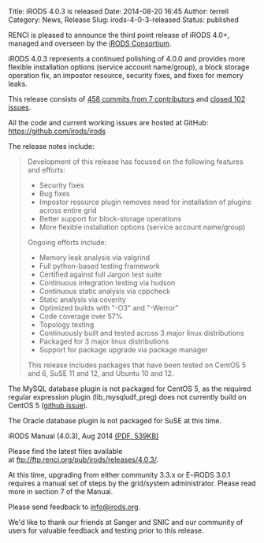 Title: iRODS 4.0.3 is released
Date: 2014-08-20 16:45
Author: terrell
Category: News, Release
Slug: irods-4-0-3-released
Status: published

RENCI is pleased to announce the third point release of iRODS 4.0+,
managed and overseen by the [iRODS
Consortium](http://irods-consortium.org/).

iRODS 4.0.3 represents a continued polishing of 4.0.0 and provides more
flexible installation options (service account name/group), a block
storage operation fix, an impostor resource, security fixes, and fixes
for memory leaks.

This release consists of [458 commits from 7
contributors](https://github.com/irods/irods/compare/4.0.2...4.0.3) and
[closed 102
issues](https://github.com/irods/irods/issues?q=milestone%3A4.0.3+is%3Aclosed).

All the code and current working issues are hosted at GitHub:
<https://github.com/irods/irods>

The release notes include:

> Development of this release has focused on the following features and
> efforts:
>
> -   Security fixes
> -   Bug fixes
> -   Impostor resource plugin removes need for installation of plugins
>     across entire grid
> -   Better support for block-storage operations
> -   More flexible installation options (service account name/group)
>
> Ongoing efforts include:
>
> -   Memory leak analysis via valgrind
> -   Full python-based testing framework
> -   Certified against full Jargon test suite
> -   Continuous integration testing via hudson
> -   Continuous static analysis via cppcheck
> -   Static analysis via coverity
> -   Optimized builds with "-O3" and "-Werror"
> -   Code coverage over 57%
> -   Topology testing
> -   Continuously built and tested across 3 major linux distributions
> -   Packaged for 3 major linux distributions
> -   Support for package upgrade via package manager
>
> This release includes packages that have been tested on CentOS 5 and
> 6, SuSE 11 and 12, and Ubuntu 10 and 12.

The MySQL database plugin is not packaged for CentOS 5, as the required
regular expression plugin (lib\_mysqludf\_preg) does not currently build
on CentOS 5 ([github
issue](https://github.com/mysqludf/lib_mysqludf_preg/issues/13)).

The Oracle database plugin is not packaged for SuSE at this time.

iRODS Manual (4.0.3), Aug 2014 [(PDF,
539KB)]({filename}/uploads/2014/08/irods-manual-4.0.3.pdf)

Please find the latest files available
at <ftp://ftp.renci.org/pub/irods/releases/4.0.3/>.

At this time, upgrading from either community 3.3.x or E-iRODS 3.0.1
requires a manual set of steps by the grid/system administrator. Please
read more in section 7 of the Manual.

Please send feedback to <info@irods.org>.

We'd like to thank our friends at Sanger and SNIC and our community of
users for valuable feedback and testing prior to this release.
